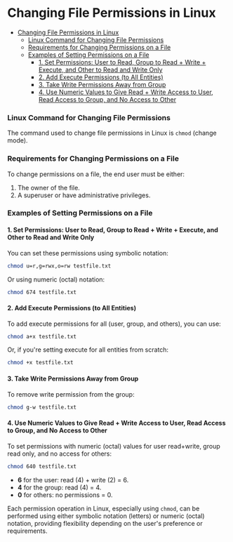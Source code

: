 # Changing File Permissions in Linux

-   [Changing File Permissions in Linux](#changing-file-permissions-in-linux)
    -   [Linux Command for Changing File Permissions](#linux-command-for-changing-file-permissions)
    -   [Requirements for Changing Permissions on a File](#requirements-for-changing-permissions-on-a-file)
    -   [Examples of Setting Permissions on a File](#examples-of-setting-permissions-on-a-file)
        -   [1. Set Permissions: User to Read, Group to Read + Write + Execute, and Other to Read and Write Only](#1-set-permissions-user-to-read-group-to-read--write--execute-and-other-to-read-and-write-only)
        -   [2. Add Execute Permissions (to All Entities)](#2-add-execute-permissions-to-all-entities)
        -   [3. Take Write Permissions Away from Group](#3-take-write-permissions-away-from-group)
        -   [4. Use Numeric Values to Give Read + Write Access to User, Read Access to Group, and No Access to Other](#4-use-numeric-values-to-give-read--write-access-to-user-read-access-to-group-and-no-access-to-other)

### Linux Command for Changing File Permissions

The command used to change file permissions in Linux is `chmod` (change mode).

### Requirements for Changing Permissions on a File

To change permissions on a file, the end user must be either:

1. The owner of the file.
2. A superuser or have administrative privileges.

### Examples of Setting Permissions on a File

#### 1. Set Permissions: User to Read, Group to Read + Write + Execute, and Other to Read and Write Only

You can set these permissions using symbolic notation:

```bash
chmod u=r,g=rwx,o=rw testfile.txt
```

Or using numeric (octal) notation:

```bash
chmod 674 testfile.txt
```

#### 2. Add Execute Permissions (to All Entities)

To add execute permissions for all (user, group, and others), you can use:

```bash
chmod a+x testfile.txt
```

Or, if you're setting execute for all entities from scratch:

```bash
chmod +x testfile.txt
```

#### 3. Take Write Permissions Away from Group

To remove write permission from the group:

```bash
chmod g-w testfile.txt
```

#### 4. Use Numeric Values to Give Read + Write Access to User, Read Access to Group, and No Access to Other

To set permissions with numeric (octal) values for user read+write, group read only, and no access for others:

```bash
chmod 640 testfile.txt
```

-   **6** for the user: read (4) + write (2) = 6.
-   **4** for the group: read (4) = 4.
-   **0** for others: no permissions = 0.

Each permission operation in Linux, especially using `chmod`, can be performed using either symbolic notation (letters) or numeric (octal) notation, providing flexibility depending on the user's preference or requirements.
